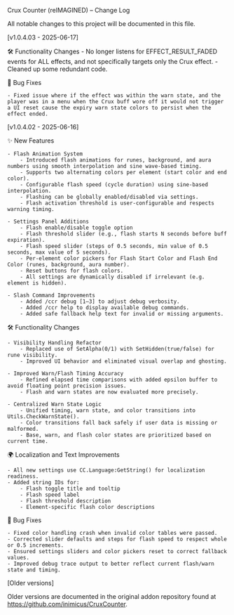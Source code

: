 Crux Counter (reIMAGINED) – Change Log

All notable changes to this project will be documented in this file.


[v1.0.4.03 - 2025-06-17]

🛠 Functionality Changes
	- No longer listens for EFFECT_RESULT_FADED events for ALL effects, and not specifically targets only the Crux effect. 
	- Cleaned up some redundant code.

🐞 Bug Fixes
	
	- Fixed issue where if the effect was within the warn state, and the player was in a menu when the Crux buff wore off it would not trigger a UI reset cause the expiry warn state colors to persist when the effect ended.

[v1.0.4.02 - 2025-06-16]

✨ New Features

	- Flash Animation System
		- Introduced flash animations for runes, background, and aura numbers using smooth interpolation and sine wave-based timing.
		- Supports two alternating colors per element (start color and end color).
		- Configurable flash speed (cycle duration) using sine-based interpolation.
		- Flashing can be globally enabled/disabled via settings.
		- Flash activation threshold is user-configurable and respects warning timing.
	
	- Settings Panel Additions
		- Flash enable/disable toggle option
		- Flash threshold slider (e.g., flash starts N seconds before buff expiration).
		- Flash speed slider (steps of 0.5 seconds, min value of 0.5 seconds, max value of 5 seconds).
		- Per-element color pickers for Flash Start Color and Flash End Color (runes, background, aura number).
		- Reset buttons for flash colors.
		- All settings are dynamically disabled if irrelevant (e.g. element is hidden).
	
	- Slash Command Improvements
		- Added /ccr debug [1–3] to adjust debug verbosity.
		- Added /ccr help to display available debug commands.
		- Added safe fallback help text for invalid or missing arguments.

🛠 Functionality Changes

	- Visibility Handling Refactor
		- Replaced use of SetAlpha(0/1) with SetHidden(true/false) for rune visibility.
		- Improved UI behavior and eliminated visual overlap and ghosting.
	
	- Improved Warn/Flash Timing Accuracy
		- Refined elapsed time comparisons with added epsilon buffer to avoid floating point precision issues.
		- Flash and warn states are now evaluated more precisely.
	
	- Centralized Warn State Logic
		- Unified timing, warn state, and color transitions into Utils.CheckWarnState().
		- Color transitions fall back safely if user data is missing or malformed.
		- Base, warn, and flash color states are prioritized based on current time.

🌍 Localization and Text Improvements

	- All new settings use CC.Language:GetString() for localization readiness.
	- Added string IDs for:
		- Flash toggle title and tooltip
		- Flash speed label
		- Flash threshold description
		- Element-specific flash color descriptions

🐞 Bug Fixes
	
	- Fixed color handling crash when invalid color tables were passed.
	- Corrected slider defaults and steps for flash speed to respect whole or 0.5 increments.
	- Ensured settings sliders and color pickers reset to correct fallback values.
	- Improved debug trace output to better reflect current flash/warn state and timing.

[Older versions]

Older versions are documented in the original addon repository found at https://github.com/inimicus/CruxCounter.